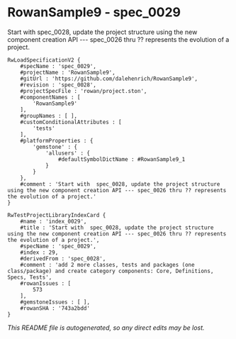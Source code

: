 # RowanSample9 - spec_0029
Start with  spec_0028, update the project structure using the new component creation API --- spec_0026 thru ?? represents the evolution of a project.
```
RwLoadSpecificationV2 {
	#specName : 'spec_0029',
	#projectName : 'RowanSample9',
	#gitUrl : 'https://github.com/dalehenrich/RowanSample9',
	#revision : 'spec_0028',
	#projectSpecFile : 'rowan/project.ston',
	#componentNames : [
		'RowanSample9'
	],
	#groupNames : [ ],
	#customConditionalAttributes : [
		'tests'
	],
	#platformProperties : {
		'gemstone' : {
			'allusers' : {
				#defaultSymbolDictName : #RowanSample9_1
			}
		}
	},
	#comment : 'Start with  spec_0028, update the project structure using the new component creation API --- spec_0026 thru ?? represents the evolution of a project.'
}

RwTestProjectLibraryIndexCard {
	#name : 'index_0029',
	#title : 'Start with  spec_0028, update the project structure using the new component creation API --- spec_0026 thru ?? represents the evolution of a project.',
	#specName : 'spec_0029',
	#index : 29,
	#derivedFrom : 'spec_0028',
	#comment : 'add 2 more classes, tests and packages (one class/package) and create category components: Core, Definitions, Specs, Tests',
	#rowanIssues : [
		573
	],
	#gemstoneIssues : [ ],
	#rowanSHA : '743a2bdd'
}
```

*This README file is autogenerated, so any direct edits may be lost.*
